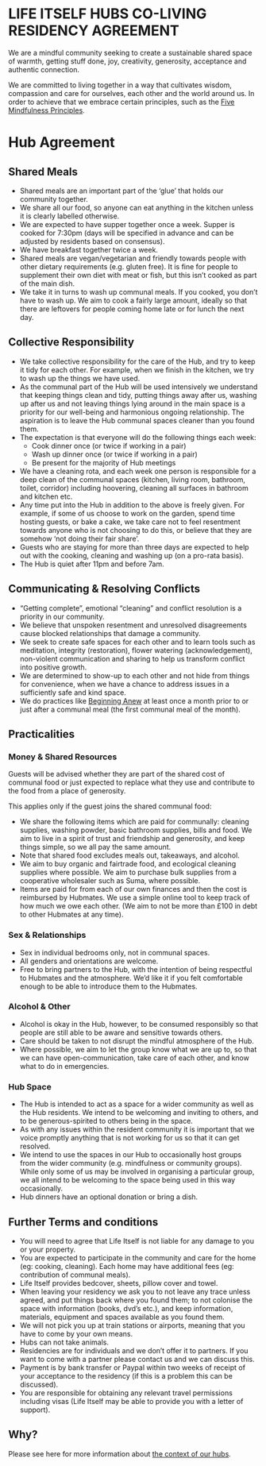 # LIFE ITSELF HUBS CO-LIVING RESIDENCY AGREEMENT

We are a mindful community seeking to create a sustainable shared space of warmth, getting stuff done, joy, creativity, generosity, acceptance and authentic connection. 

We are committed to living together in a way that cultivates wisdom, compassion and care for ourselves, each other and the world around us. In order to achieve that we embrace certain principles, such as the [Five Mindfulness Principles](https://tao.lifeitself.us/five-mindfulness-trainings/). 

# Hub Agreement

## Shared Meals

*   Shared meals are an important part of the ‘glue’ that holds our community together. 
*   We share all our food, so anyone can eat anything in the kitchen unless it is clearly labelled otherwise.
*   We are expected to have supper together once a week. Supper is cooked for 7:30pm (days will be specified in advance and can be adjusted by residents based on consensus). 
*   We have breakfast together twice a week.
*   Shared meals are vegan/vegetarian and friendly towards people with other dietary requirements (e.g. gluten free). It is fine for people to supplement their own diet with meat or fish, but this isn’t cooked as part of the main dish.
*   We take it in turns to wash up communal meals. If you cooked, you don’t have to wash up. We aim to cook a fairly large amount, ideally so that there are leftovers for people coming home late or for lunch the next day.

## Collective Responsibility

*   We take collective responsibility for the care of the Hub, and try to keep it tidy for each other. For example, when we finish in the kitchen, we try to wash up the things we have used.
*   As the communal part of the Hub will be used intensively we understand that keeping things clean and tidy, putting things away after us, washing up after us and not leaving things lying around in the main space is a priority for our well-being and harmonious ongoing relationship. The aspiration is to leave the Hub communal spaces cleaner than you found them.
*   The expectation is that everyone will do the following things each week:
    *   Cook dinner once (or twice if working in a pair)
    *   Wash up dinner once (or twice if working in a pair)
    *   Be present for the majority of Hub meetings
*   We have a cleaning rota, and each week one person is responsible for a deep clean of the communal spaces (kitchen, living room, bathroom, toilet, corridor) including hoovering, cleaning all surfaces in bathroom and kitchen etc.
*   Any time put into the Hub in addition to the above is freely given. For example, if some of us choose to work on the garden, spend time hosting guests, or bake a cake, we take care not to feel resentment towards anyone who is not choosing to do this, or believe that they are somehow ‘not doing their fair share’.
*   Guests who are staying for more than three days are expected to help out with the cooking, cleaning and washing up (on a pro-rata basis).
*   The Hub is quiet after 11pm and before 7am.

## Communicating & Resolving Conflicts

*   “Getting complete”, emotional “cleaning” and conflict resolution is a priority in our community.
*   We believe that unspoken resentment and unresolved disagreements cause blocked relationships that damage a community.
*   We seek to create safe spaces for each other and to learn tools such as meditation, integrity (restoration), flower watering (acknowledgement), non-violent communication and sharing to help us transform conflict into positive growth.
*   We are determined to show-up to each other and not hide from things for convenience, when we have a chance to address issues in a sufficiently safe and kind space. 
*   We do practices like [Beginning Anew](https://tao.lifeitself.us/beginning-anew/#introduction) at least once a month prior to or just after a communal meal (the first communal meal of the month).

## Practicalities

### Money & Shared Resources

Guests will be advised whether they are part of the shared cost of communal food or just expected to replace what they use and contribute to the food from a place of generosity. 

This applies only if the guest joins the shared communal food:

*   We share the following items which are paid for communally: cleaning supplies, washing powder, basic bathroom supplies, bills and food. We aim to live in a spirit of trust and friendship and generosity, and keep things simple, so we all pay the same amount.
*   Note that shared food excludes meals out, takeaways, and alcohol.
*   We aim to buy organic and fairtrade food, and ecological cleaning supplies where possible. We aim to purchase bulk supplies from a cooperative wholesaler such as Suma, where possible.
*   Items are paid for from each of our own finances and then the cost is reimbursed by Hubmates. We use a simple online tool to keep track of how much we owe each other. (We aim to not be more than £100 in debt to other Hubmates at any time).

### Sex & Relationships

*   Sex in individual bedrooms only, not in communal spaces.
*   All genders and orientations are welcome.
*   Free to bring partners to the Hub, with the intention of being respectful to Hubmates and the atmosphere. We’d like it if you felt comfortable enough to be able to introduce them to the Hubmates.

### Alcohol & Other

*   Alcohol is okay in the Hub, however, to be consumed responsibly so that people are still able to be aware and sensitive towards others.
*   Care should be taken to not disrupt the mindful atmosphere of the Hub.
*   Where possible, we aim to let the group know what we are up to, so that we can have open-communication, take care of each other, and know what to do in emergencies. 

### Hub Space

*   The Hub is intended to act as a space for a wider community as well as the Hub residents. We intend to be welcoming and inviting to others, and to be generous-spirited to others being in the space.
*   As with any issues within the resident community it is important that we voice promptly anything that is not working for us so that it can get resolved.
*   We intend to use the spaces in our Hub to occasionally host groups from the wider community (e.g. mindfulness or community groups). While only some of us may be involved in organising a particular group, we all intend to be welcoming to the space being used in this way occasionally.
*   Hub dinners have an optional donation or bring a dish. 

## Further Terms and conditions

* You will need to agree that Life Itself is not liable for any damage to you or your property.
* You are expected to participate in the community and care for the home (eg: cooking, cleaning). Each home may have additional fees (eg: contribution of communal meals).
* Life Itself provides bedcover, sheets, pillow cover and towel.
* When leaving your residency we ask you to not leave any trace unless agreed, and put things back where you found them; to not colonise the space with information (books, dvd’s etc.), and keep information, materials, equipment and spaces available as you found them.
* We will not pick you up at train stations or airports, meaning that you have to come by your own means.
* Hubs can not take animals.
* Residencies are for individuals and we don’t offer it to partners. If you want to come with a partner please contact us and we can discuss this.
* Payment is by bank transfer or Paypal within two weeks of receipt of your acceptance to the residency (if this is a problem this can be discussed).
* You are responsible for obtaining any relevant travel permissions including visas (Life Itself may be able to provide you with a letter of support).

## Why?

Please see here for more information about [the context of our hubs](https://tao.lifeitself.us/context/). 
